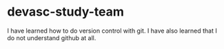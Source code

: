 # devasc-study-team
I have learned how to do version control with git.
I have also learned that I do not understand github at all.
